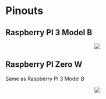 # Pinouts

## Raspberry PI 3 Model B

<p align='center'>
<img src=http://www.jameco.com/Jameco/workshop/circuitnotes/raspberry_pi_circuit_note_fig2a.jpg>
</p>

## Raspberry PI Zero W
Same as Raspberry PI 3 Model B
<p align='center'>
<img src=http://lokspace.eu/wp-content/uploads/2017/01/Pi-Zero-Pinout-1024x496.jpg>
</p>
